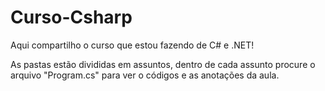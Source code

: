 # Curso-Csharp
 Aqui compartilho o curso que estou fazendo de C# e .NET!
 
As pastas estão divididas em assuntos, dentro de cada assunto procure o arquivo "Program.cs" 
para ver o códigos e as anotações da aula.
